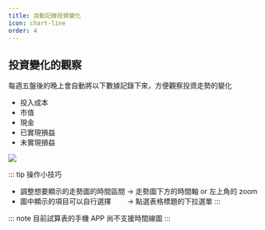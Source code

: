 ```yaml
---
title: 自動記錄投資變化
icon: chart-line
order: 4
---
```


## 投資變化的觀察

每週五盤後的晚上會自動將以下數據記錄下來，方便觀察投資走勢的變化
 
- 投入成本
- 市值
- 現金
- 已實現損益
- 未實現損益

![](/images/台股訂閱版/儀表板_投資走勢圖.jpg)

::: tip 操作小技巧
- 調整想要顯示的走勢圖的時間區間 → 走勢圖下方的時間軸 or 左上角的 zoom
- 圖中顯示的項目可以自行選擇　　 → 點選表格標題的下拉選單
:::

::: note 目前試算表的手機 APP 尚不支援時間線圖
:::